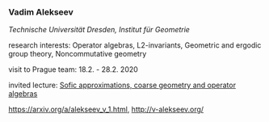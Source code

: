 <style>
</style>

<div class="info">

### Vadim Alekseev

*Technische Universität Dresden, Institut für Geometrie*

research interests: Operator algebras, L2-invariants, Geometric and
ergodic group theory, Noncommutative geometry

visit to Prague team: 18.2. - 28.2. 2020 

invited lecture: [Sofic approximations, coarse geometry and operator algebras](https://calendar.math.cas.cz/content/sofic-approximations-coarse-geometry-and-operator-algebras)

<https://arxiv.org/a/alekseev_v_1.html>, <http://v-alekseev.org/>

</div>

